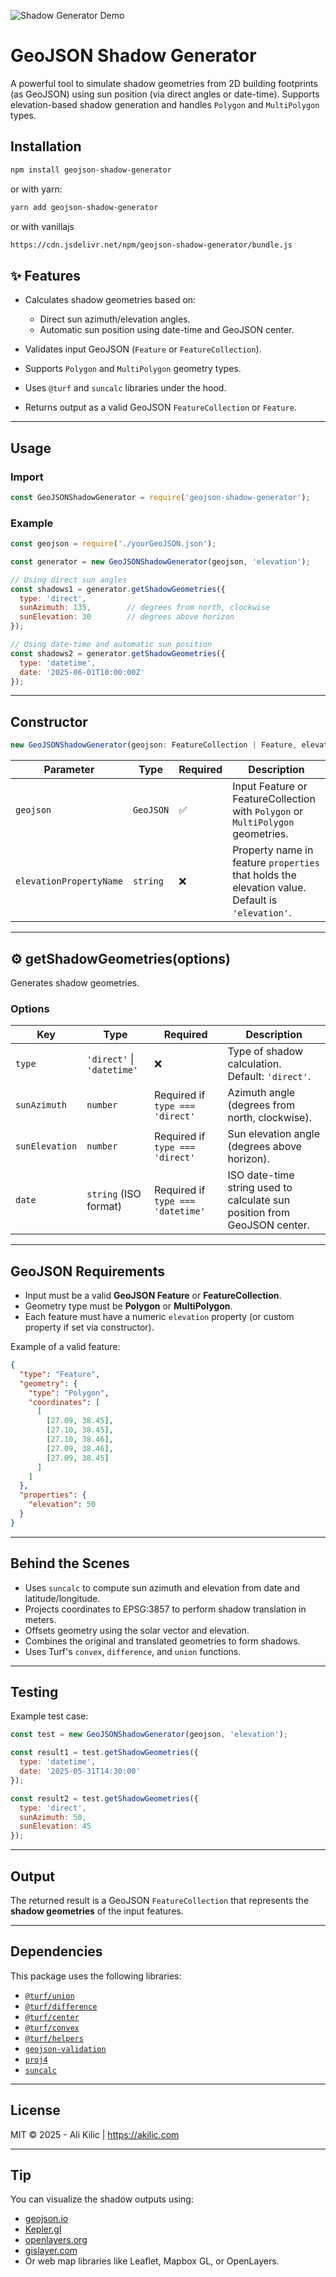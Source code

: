 ![Shadow Generator Demo](https://cdn.jsdelivr.net/npm/geojson-shadow-generator/example/shadow.gif)


# GeoJSON Shadow Generator

A powerful tool to simulate shadow geometries from 2D building footprints (as GeoJSON) using sun position (via direct angles or date-time). Supports elevation-based shadow generation and handles `Polygon` and `MultiPolygon` types.

## Installation

```bash
npm install geojson-shadow-generator
````

or with yarn:

```bash
yarn add geojson-shadow-generator
```

or with vanillajs

```bash
https://cdn.jsdelivr.net/npm/geojson-shadow-generator/bundle.js
```

## ✨ Features

* Calculates shadow geometries based on:

  * Direct sun azimuth/elevation angles.
  * Automatic sun position using date-time and GeoJSON center.
* Validates input GeoJSON (`Feature` or `FeatureCollection`).
* Supports `Polygon` and `MultiPolygon` geometry types.
* Uses `@turf` and `suncalc` libraries under the hood.
* Returns output as a valid GeoJSON `FeatureCollection` or `Feature`.

---

## Usage

### Import

```js
const GeoJSONShadowGenerator = require('geojson-shadow-generator');
```

### Example

```js
const geojson = require('./yourGeoJSON.json');

const generator = new GeoJSONShadowGenerator(geojson, 'elevation');

// Using direct sun angles
const shadows1 = generator.getShadowGeometries({
  type: 'direct',
  sunAzimuth: 135,        // degrees from north, clockwise
  sunElevation: 30        // degrees above horizon
});

// Using date-time and automatic sun position
const shadows2 = generator.getShadowGeometries({
  type: 'datetime',
  date: '2025-06-01T10:00:00Z'
});
```

---

## Constructor

```ts
new GeoJSONShadowGenerator(geojson: FeatureCollection | Feature, elevationPropertyName?: string)
```

| Parameter               | Type      | Required | Description                                                                                     |
| ----------------------- | --------- | -------- | ----------------------------------------------------------------------------------------------- |
| `geojson`               | `GeoJSON` | ✅        | Input Feature or FeatureCollection with `Polygon` or `MultiPolygon` geometries.                 |
| `elevationPropertyName` | `string`  | ❌        | Property name in feature `properties` that holds the elevation value. Default is `'elevation'`. |

---

## ⚙️ getShadowGeometries(options)

Generates shadow geometries.

### Options

| Key            | Type                       | Required                          | Description                                                              |
| -------------- | -------------------------- | --------------------------------- | ------------------------------------------------------------------------ |
| `type`         | `'direct'` \| `'datetime'` | ❌                                 | Type of shadow calculation. Default: `'direct'`.                         |
| `sunAzimuth`   | `number`                   | Required if `type === 'direct'`   | Azimuth angle (degrees from north, clockwise).                           |
| `sunElevation` | `number`                   | Required if `type === 'direct'`   | Sun elevation angle (degrees above horizon).                             |
| `date`         | `string` (ISO format)      | Required if `type === 'datetime'` | ISO date-time string used to calculate sun position from GeoJSON center. |

---

## GeoJSON Requirements

* Input must be a valid **GeoJSON Feature** or **FeatureCollection**.
* Geometry type must be **Polygon** or **MultiPolygon**.
* Each feature must have a numeric `elevation` property (or custom property if set via constructor).

Example of a valid feature:

```json
{
  "type": "Feature",
  "geometry": {
    "type": "Polygon",
    "coordinates": [
      [
        [27.09, 38.45],
        [27.10, 38.45],
        [27.10, 38.46],
        [27.09, 38.46],
        [27.09, 38.45]
      ]
    ]
  },
  "properties": {
    "elevation": 50
  }
}
```

---

## Behind the Scenes

* Uses `suncalc` to compute sun azimuth and elevation from date and latitude/longitude.
* Projects coordinates to EPSG:3857 to perform shadow translation in meters.
* Offsets geometry using the solar vector and elevation.
* Combines the original and translated geometries to form shadows.
* Uses Turf's `convex`, `difference`, and `union` functions.

---

## Testing

Example test case:

```js
const test = new GeoJSONShadowGenerator(geojson, 'elevation');

const result1 = test.getShadowGeometries({
  type: 'datetime',
  date: '2025-05-31T14:30:00'
});

const result2 = test.getShadowGeometries({
  type: 'direct',
  sunAzimuth: 50,
  sunElevation: 45
});
```

---

## Output

The returned result is a GeoJSON `FeatureCollection` that represents the **shadow geometries** of the input features.

---

## Dependencies

This package uses the following libraries:

* [`@turf/union`](https://www.npmjs.com/package/@turf/union)
* [`@turf/difference`](https://www.npmjs.com/package/@turf/difference)
* [`@turf/center`](https://www.npmjs.com/package/@turf/center)
* [`@turf/convex`](https://www.npmjs.com/package/@turf/convex)
* [`@turf/helpers`](https://www.npmjs.com/package/@turf/helpers)
* [`geojson-validation`](https://www.npmjs.com/package/geojson-validation)
* [`proj4`](https://www.npmjs.com/package/proj4)
* [`suncalc`](https://www.npmjs.com/package/suncalc)

---

## License

MIT © 2025 - Ali Kilic | https://akilic.com

---

## Tip

You can visualize the shadow outputs using:

* [geojson.io](http://geojson.io/)
* [Kepler.gl](https://kepler.gl/)
* [openlayers.org](https://openlayers.org)
* [gislayer.com](https://gislayer.com)
* Or web map libraries like Leaflet, Mapbox GL, or OpenLayers.
